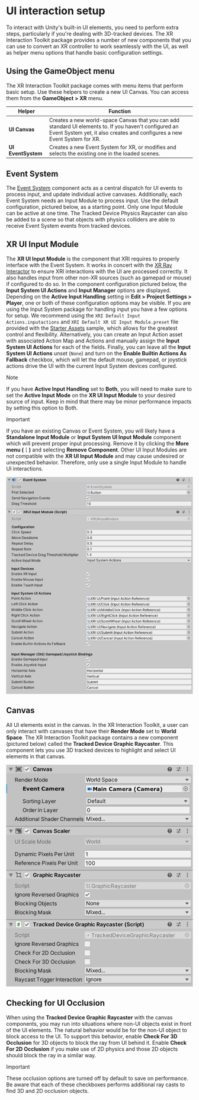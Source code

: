 # UI interaction setup

To interact with Unity's built-in UI elements, you need to perform extra steps, particularly if you're dealing with 3D-tracked devices. The XR Interaction Toolkit package provides a number of new components that you can use to convert an XR controller to work seamlessly with the UI, as well as helper menu options that handle basic configuration settings.

## Using the GameObject menu

The XR Interaction Toolkit package comes with menu items that perform basic setup. Use these helpers to create a new UI Canvas. You can access them from the **GameObject &gt; XR** menu.

|Helper|Function|
|---|---|
|**UI Canvas**|Creates a new world-space Canvas that you can add standard UI elements to. If you haven't configured an Event System yet, it also creates and configures a new Event System for XR.|
|**UI EventSystem**|Creates a new Event System for XR, or modifies and selects the existing one in the loaded scenes.|

## Event System

The [Event System](https://docs.unity3d.com/Packages/com.unity.ugui@1.0/manual/EventSystem.html) component acts as a central dispatch for UI events to process input, and update individual active canvases. Additionally, each Event System needs an Input Module to process input. Use the default configuration, pictured below, as a starting point. Only one Input Module can be active at one time. The Tracked Device Physics Raycaster can also be added to a scene so that objects with physics colliders are able to receive Event System events from tracked devices.

## XR UI Input Module

The **XR UI Input Module** is the component that XRI requires to properly interface with the Event System. It works in concert with the [XR Ray Interactor](xr-ray-interactor.md) to ensure XRI interactions with the UI are processed correctly. It also handles input from other non-XR sources (such as gamepad or mouse) if configured to do so. In the component configuration pictured below, the **Input System UI Actions** and **Input Manager** options are displayed. Depending on the **Active Input Handling** setting in **Edit &gt; Project Settings &gt; Player**, one or both of these configuration options may be visible. If you are using the Input System package for handling input you have a few options for setup. We recommend using the `XRI Default Input Actions.inputactions` and `XRI Default XR UI Input Module.preset` file provided with the [Starter Assets](samples.md#starter-assets) sample, which allows for the greatest control and flexibility. Alternatively, you can create an Input Action asset with associated Action Map and Actions and manually assign the **Input System UI Actions** for each of the fields. Finally, you can leave all the **Input System UI Actions** unset (`None`) and turn on the **Enable Builtin Actions As Fallback** checkbox, which will let the default mouse, gamepad, or joystick actions drive the UI with the current Input System devices configured.

> [!NOTE]
> If you have **Active Input Handling** set to **Both**, you will need to make sure to set the **Active Input Mode** on the **XR UI Input Module** to your desired source of input. Keep in mind that there may be minor performance impacts by setting this option to Both.

> [!IMPORTANT]
> If you have an existing Canvas or Event System, you will likely have a **Standalone Input Module** or **Input System UI Input Module** component which will prevent proper input processing. Remove it by clicking the **More menu (&#8942;)** and selecting **Remove Component**. Other UI Input Modules are not compatible with the **XR UI Input Module** and may cause undesired or unexpected behavior. Therefore, only use a single Input Module to handle UI interactions.

![ui-event-system-setup](images/ui-event-system-setup.png)

## Canvas
All UI elements exist in the canvas. In the XR Interaction Toolkit, a user can only interact with canvases that have their **Render Mode** set to **World Space**. The XR Interaction Toolkit package contains a new component (pictured below) called the **Tracked Device Graphic Raycaster**. This component lets you use 3D tracked devices to highlight and select UI elements in that canvas.

![ui-canvas-setup](images/ui-canvas-setup.png)

## Checking for UI Occlusion
When using the **Tracked Device Graphic Raycaster** with the canvas components, you may run into situations where non-UI objects exist in front of the UI elements. The natural behavior would be for the non-UI object to block access to the UI. To support this behavior, enable **Check For 3D Occlusion** for 3D objects to block the ray from UI behind it. Enable **Check For 2D Occlusion** if you make use of 2D physics and those 2D objects should block the ray in a similar way.

> [!IMPORTANT]
> These occlusion options are turned off by default to save on performance. Be aware that each of these checkboxes performs additional ray casts to find 3D and 2D occlusion objects.
